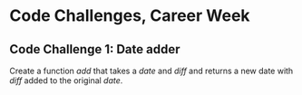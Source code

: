 # Code Challenges, Career Week

## Code Challenge 1: Date adder
Create a function *add* that takes a *date* and *diff* and returns a new date with *diff* added to the original *date*.
